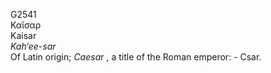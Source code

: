 <body>
  <p>G2541<br>  Καῖσαρ  <br> Kaisar  <br><i>Kah‘ee-sar </i><br>Of Latin origin; <i>Caesa</i>r , a title of the Roman emperor: - Csar.<br></p>
 </body>